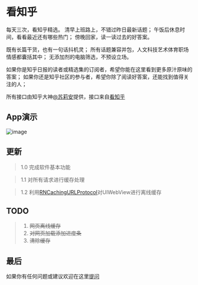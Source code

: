 # 看知乎


 每天三次，看知乎精选。
清早上班路上，不错过昨日最新话题；
午饭后休息时间，看看最近还有哪些热门；
傍晚回家，读一读过去的好答案。


既有长篇干货，也有一句话抖机灵；
所有话题兼容并包，人文科技艺术体育职场情感都囊括其中；
无添加剂的电脑筛选，不预设立场。

如果你是知乎日报的读者或精选集的订阅者，希望你能在这里看到更多原汁原味的答案；
如果你还是知乎社区的参与者，希望你除了阅读好答案，还能找到值得关注的人；

所有接口由知乎大神[@苏莉安](https://www.zhihu.com/people/aton)提供，接口来自[看知乎](http://www.kanzhihu.com/)


## App演示
![image](http://ww1.sinaimg.cn/large/65e4f1e6gw1f7xuyk2ccgg20aa0ieb2b.gif)


## 更新

> 1.0 完成软件基本功能

> 1.1 对所有请求进行缓存处理  

> 1.2 利用[RNCachingURLProtocol](https://github.com/rnapier/RNCachingURLProtocol)对UIWebView进行离线缓存


## TODO

>1. <del>网页离线缓存</del>      
>2. <del>对网页加载添加进度条</del>  
>3. <del>清除缓存</del>


## 最后
如果你有任何问题或建议欢迎在这里[提问](https://github.com/Joe0708/SeeZhihu/issues/new)

